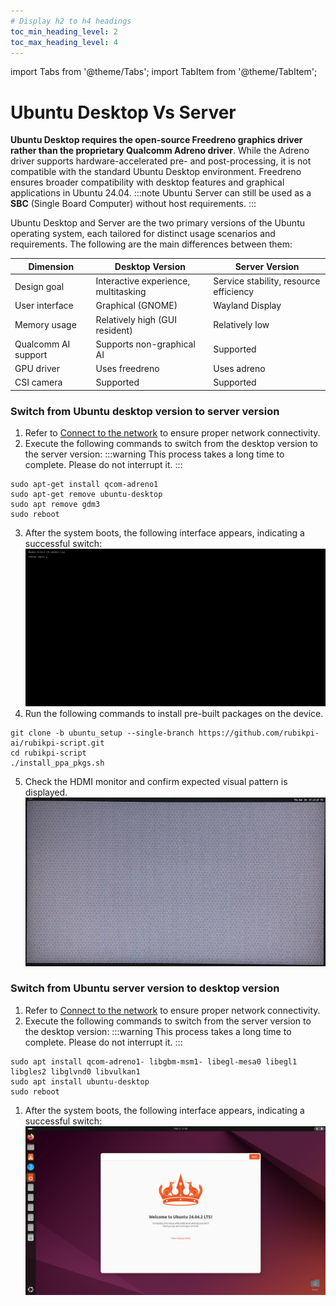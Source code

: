```yaml
---
# Display h2 to h4 headings
toc_min_heading_level: 2
toc_max_heading_level: 4
---
```


import Tabs from '@theme/Tabs';
import TabItem from '@theme/TabItem';

# Ubuntu Desktop Vs Server  

**Ubuntu Desktop requires the open-source Freedreno graphics driver rather than the proprietary Qualcomm Adreno driver**. While the Adreno driver supports hardware-accelerated pre- and post-processing, it is not compatible with the standard Ubuntu Desktop environment. Freedreno ensures broader compatibility with desktop features and graphical applications in Ubuntu 24.04.
:::note
Ubuntu Server can still be used as a **SBC** (Single Board Computer) without host requirements.
:::

Ubuntu Desktop and Server are the two primary versions of the Ubuntu operating system, each tailored for distinct usage scenarios and requirements. The following are the main differences between them:

| Dimension         |  Desktop Version                   |  Server Version                   |
|-------------------|------------------------------------|-------------------------------------------|
| Design goal     | Interactive experience, multitasking                    | Service stability, resource efficiency                      |
| User interface     | Graphical (GNOME)                         | Wayland Display                             |
| Memory usage     | Relatively high (GUI resident)                         | Relatively low                                  |
| Qualcomm AI support | Supports non-graphical AI                     | Supported                   |
| GPU driver     | Uses freedreno                          | Uses adreno                           |
| CSI camera   | Supported                                    | Supported                           |


### Switch from Ubuntu desktop version to server version

  1. Refer to [Connect to the network](../2.set-up-your-device.md#conNET) to ensure proper network connectivity.  
  2. Execute the following commands to switch from the desktop version to the server version:
  :::warning
This process takes a long time to complete. Please do not interrupt it.
  :::
  ```shell
  sudo apt-get install qcom-adreno1
  sudo apt-get remove ubuntu-desktop
  sudo apt remove gdm3
  sudo reboot
  ```
  3. After the system boots, the following interface appears, indicating a successful switch:  
  ![](../images/20250814-171041.jpg)
  4. Run the following commands to install pre-built packages on the device.    
  ```shell
  git clone -b ubuntu_setup --single-branch https://github.com/rubikpi-ai/rubikpi-script.git
  cd rubikpi-script
  ./install_ppa_pkgs.sh 
  ```
  5. Check the HDMI monitor and confirm expected visual pattern is displayed.  
   ![](../images/image_hdmi_monitor.png)

### Switch from Ubuntu server version to desktop version

  1. Refer to [Connect to the network](../2.set-up-your-device.md#conNET) to ensure proper network connectivity.  
  2. Execute the following commands to switch from the server version to the desktop version:
  :::warning
This process takes a long time to complete. Please do not interrupt it.
  :::
  ```shell
  sudo apt install qcom-adreno1- libgbm-msm1- libegl-mesa0 libegl1 libgles2 libglvnd0 libvulkan1
  sudo apt install ubuntu-desktop
  sudo reboot
  ```
  1. After the system boots, the following interface appears, indicating a successful switch:
    ![](../images/image-9.png)
